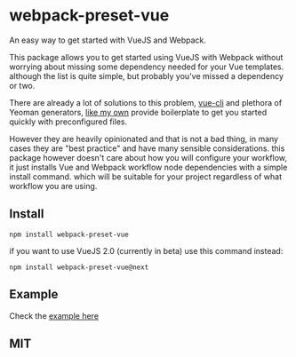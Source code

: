 # webpack-preset-vue

An easy way to get started with VueJS and Webpack.

This package allows you to get started using VueJS with Webpack without worrying about missing some dependency needed for your Vue templates. although the list is quite simple, but probably you've missed a dependency or two.

There are already a lot of solutions to this problem, [vue-cli](https://github.com/vuejs/vue-cli) and plethora of Yeoman generators, [like my own](https://github.com/logaretm/generator-webpack-vue) provide boilerplate to get you started quickly with preconfigured files.

However they are heavily opinionated and that is not a bad thing, in many cases they are "best practice" and have many sensible considerations. this package however doesn't care about how you will configure your workflow, it just installs Vue and Webpack workflow node dependencies with a simple install command. which will be suitable for your project regardless of what workflow you are using.

## Install

`npm install webpack-preset-vue`

if you want to use VueJS 2.0 (currently in beta) use this command instead:

`npm install webpack-preset-vue@next`

## Example

Check the [example here](example/README.md)

## MIT
